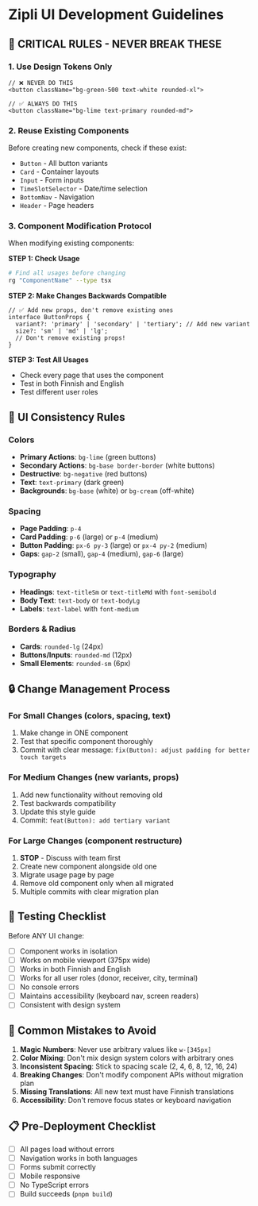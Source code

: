 # Zipli UI Development Guidelines

## 🚨 **CRITICAL RULES - NEVER BREAK THESE**

### 1. **Use Design Tokens Only**
```tsx
// ❌ NEVER DO THIS
<button className="bg-green-500 text-white rounded-xl">

// ✅ ALWAYS DO THIS  
<button className="bg-lime text-primary rounded-md">
```

### 2. **Reuse Existing Components**
Before creating new components, check if these exist:
- `Button` - All button variants
- `Card` - Container layouts
- `Input` - Form inputs
- `TimeSlotSelector` - Date/time selection
- `BottomNav` - Navigation
- `Header` - Page headers

### 3. **Component Modification Protocol**
When modifying existing components:

**STEP 1: Check Usage**
```bash
# Find all usages before changing
rg "ComponentName" --type tsx
```

**STEP 2: Make Changes Backwards Compatible**
```tsx
// ✅ Add new props, don't remove existing ones
interface ButtonProps {
  variant?: 'primary' | 'secondary' | 'tertiary'; // Add new variant
  size?: 'sm' | 'md' | 'lg';
  // Don't remove existing props!
}
```

**STEP 3: Test All Usages**
- Check every page that uses the component
- Test in both Finnish and English
- Test different user roles

## 🎨 **UI Consistency Rules**

### Colors
- **Primary Actions**: `bg-lime` (green buttons)
- **Secondary Actions**: `bg-base border-border` (white buttons)
- **Destructive**: `bg-negative` (red buttons)
- **Text**: `text-primary` (dark green)
- **Backgrounds**: `bg-base` (white) or `bg-cream` (off-white)

### Spacing
- **Page Padding**: `p-4`
- **Card Padding**: `p-6` (large) or `p-4` (medium)
- **Button Padding**: `px-6 py-3` (large) or `px-4 py-2` (medium)
- **Gaps**: `gap-2` (small), `gap-4` (medium), `gap-6` (large)

### Typography
- **Headings**: `text-titleSm` or `text-titleMd` with `font-semibold`
- **Body Text**: `text-body` or `text-bodyLg`
- **Labels**: `text-label` with `font-medium`

### Borders & Radius
- **Cards**: `rounded-lg` (24px)
- **Buttons/Inputs**: `rounded-md` (12px)
- **Small Elements**: `rounded-sm` (6px)

## 🔒 **Change Management Process**

### For Small Changes (colors, spacing, text)
1. Make change in ONE component
2. Test that specific component thoroughly
3. Commit with clear message: `fix(Button): adjust padding for better touch targets`

### For Medium Changes (new variants, props)
1. Add new functionality without removing old
2. Test backwards compatibility
3. Update this style guide
4. Commit: `feat(Button): add tertiary variant`

### For Large Changes (component restructure)
1. **STOP** - Discuss with team first
2. Create new component alongside old one
3. Migrate usage page by page
4. Remove old component only when all migrated
5. Multiple commits with clear migration plan

## 🧪 **Testing Checklist**

Before ANY UI change:
- [ ] Component works in isolation
- [ ] Works on mobile viewport (375px wide)
- [ ] Works in both Finnish and English
- [ ] Works for all user roles (donor, receiver, city, terminal)
- [ ] No console errors
- [ ] Maintains accessibility (keyboard nav, screen readers)
- [ ] Consistent with design system

## 🚫 **Common Mistakes to Avoid**

1. **Magic Numbers**: Never use arbitrary values like `w-[345px]`
2. **Color Mixing**: Don't mix design system colors with arbitrary ones
3. **Inconsistent Spacing**: Stick to spacing scale (2, 4, 6, 8, 12, 16, 24)
4. **Breaking Changes**: Don't modify component APIs without migration plan
5. **Missing Translations**: All new text must have Finnish translations
6. **Accessibility**: Don't remove focus states or keyboard navigation

## 📋 **Pre-Deployment Checklist**

- [ ] All pages load without errors
- [ ] Navigation works in both languages
- [ ] Forms submit correctly
- [ ] Mobile responsive
- [ ] No TypeScript errors
- [ ] Build succeeds (`pnpm build`)